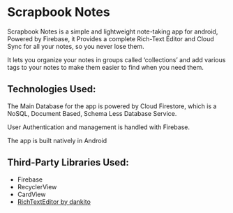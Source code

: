 # Scrapbook Notes

Scrapbook Notes is a simple and lightweight note-taking app for android, Powered by Firebase, it Provides a complete Rich-Text Editor and Cloud Sync for all your notes, so you never lose them.

It lets you organize your notes in groups called ‘collections’ and add various tags to your notes to make them easier to find when you need them.

## Technologies Used:

The Main Database for the app is powered by Cloud Firestore, which is a NoSQL, Document Based, Schema Less Database Service.

User Authentication and management is handled with Firebase.

The app is built natively in Android

## Third-Party Libraries Used:

- Firebase
- RecyclerView
- CardView
- [RichTextEditor by dankito](https://github.com/dankito/RichTextEditor)